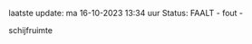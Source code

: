 laatste update: 
ma 16-10-2023 13:34   uur 
Status: FAALT - fout - 
<div class="service R">schijfruimte</div>